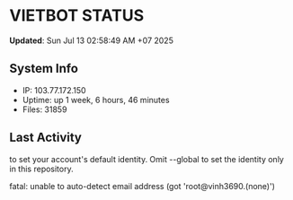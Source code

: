 # VIETBOT STATUS
**Updated**: Sun Jul 13 02:58:49 AM +07 2025

## System Info
- IP: 103.77.172.150
- Uptime: up 1 week, 6 hours, 46 minutes
- Files: 31859

## Last Activity

to set your account's default identity.
Omit --global to set the identity only in this repository.

fatal: unable to auto-detect email address (got 'root@vinh3690.(none)')

